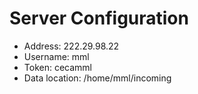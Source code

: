 # Server Configuration

* Address: 222.29.98.22
* Username: mml
* Token: cecamml
* Data location: /home/mml/incoming
